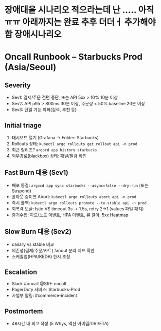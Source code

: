 # 장애대읕 시나리오 적으라는데 난 ..... 아직 ㅠㅠ 아래까지는 완료 추후 더더ㅓ 추가해야함 장애시나리오

# Oncall Runbook – Starbucks Prod (Asia/Seoul)

## Severity
- Sev1: 결제/주문 전면 중단, 또는 API 5xx > 10% 10분 이상
- Sev2: API p95 > 800ms 30분 이상, 주문량 < 50% baseline 20분 이상
- Sev3: 단일 기능 퇴화(검색, 추천 등)

## Initial triage
1) 대시보드 열기 (Grafana → Folder: Starbucks)  
2) Rollouts 상태: `kubectl argo rollouts get rollout api -n prod`  
3) 최근 릴리즈? `argocd app history starbucks`  
4) 외부경로(blackbox) 상태: 패널/알람 확인

## Fast Burn 대응 (Sev1)
- 배포 동결: `argocd app sync starbucks --async=false --dry-run` (또는 Suspend)
- 롤아웃 중이면 Abort: `kubectl argo rollouts abort api -n prod`
- 즉시 롤백: `kubectl argo rollouts promote --to-stable api -n prod`
- 회복력 토글: Istio VS timeout 3s → 1.5s, retry 2→1 (values 파일 패치)
- 증거수집: 파드/노드 이벤트, HPA 이벤트, 큐 길이, 5xx Heatmap

## Slow Burn 대응 (Sev2)
- canary vs stable 비교
- 의존성(결제/주문/카트) fanout 분리 지표 확인
- 스케일업(HPA/KEDA) 한시 조정

## Escalation
- Slack #oncall @SRE-oncall
- PagerDuty 서비스: Starbucks-Prod
- 사업부 알림: #commerce-incident

## Postmortem
- 48시간 내 회고 작성 (5 Whys, 액션 아이템/DRI/ETA)
